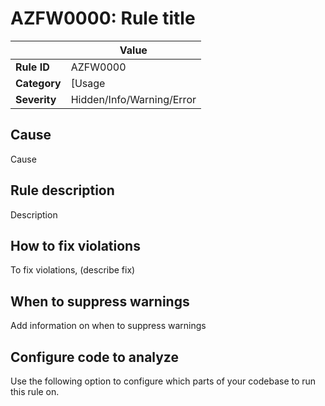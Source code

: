 # AZFW0000: Rule title

| | Value |
|-|-|
| **Rule ID** |AZFW0000|
| **Category** |[Usage|Bindings|]|
| **Severity** |Hidden/Info/Warning/Error|


## Cause

Cause

## Rule description

Description

## How to fix violations

To fix violations, (describe fix)

## When to suppress warnings

Add information on when to suppress warnings

## Configure code to analyze

Use the following option to configure which parts of your codebase to run this rule on.
